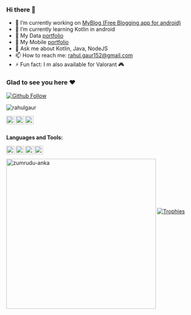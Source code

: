 ### Hi there :wave:

- 🔭 I’m currently working on [MyBlog (Free Blogging app for android)](https://github.com/iRahulGaur/MyBlogApp)
- 🌱 I’m currently learning Kotlin in android
- 📶 My Data [portfolio](https://github.com/iRahulGaur/Data-Engineering-Portfolio)
- 📱 My Mobile [portfolio](https://github.com/iRahulGaur/MobilePortfolio)
- 💬 Ask me about Kotlin, Java, NodeJS
- 📫 How to reach me: rahul.gaur152@gmail.com
- ⚡ Fun fact: I m also available for Valorant 🎮


### Glad to see you here :heart:
[![Github Follow](https://img.shields.io/github/followers/irahulgaur?label=Follow%20me%20on%20github%21%21&style=for-the-badge)](https://github.com/login?return_to=https%3A%2F%2Fgithub.com%2FiRahulGaur%2F)
<p align="left"> <img src="https://komarev.com/ghpvc/?username=irahulgaur&label=Views&&color=green&style=flat-square" alt="rahulgaur" /> </p>

<a href="https://twitter.com/irahulgaur07">
  <img align="left" alt="Rahul Gaur's Twitter" width="22px" src="https://cdn.jsdelivr.net/npm/simple-icons@v3/icons/twitter.svg" />
</a>

<a href="https://linkedin.com/in/irahulgaur">
  <img align="left" alt="Rahul Gaur's Linkdein" width="22px" src="https://cdn.jsdelivr.net/npm/simple-icons@v3/icons/linkedin.svg" />
</a>

<a href="https://github.com/irahulgaur">
  <img align="left" alt="Rahul Gaur's Github" width="22px" src="https://cdn.jsdelivr.net/npm/simple-icons@v3/icons/github.svg" />
</a>

<br>
<br>

**Languages and Tools:**  

<img align="left" alt="android" width="22px" src="https://cdn.jsdelivr.net/npm/simple-icons@3.13.0/icons/android.svg" />
<img align="left" alt="android studio" width="22px" src="https://cdn.jsdelivr.net/npm/simple-icons@4.4.0/icons/androidstudio.svg" />
<img align="left" alt="java" width="22px" src="https://cdn.jsdelivr.net/npm/simple-icons@4.4.0/icons/java.svg" />
<img align="left" alt="kotlin" width="22px" src="https://cdn.jsdelivr.net/npm/simple-icons@4.4.0/icons/kotlin.svg" />

<br>
<br>

<a href="https://github.com/denvercoder1/github-readme-streak-stats" title="Go to Source">
  <img
    align="left"
    width="396"
    src="https://github-readme-streak-stats.herokuapp.com/?user=irahulgaur&theme=radical&border=61dafb&hide_border=true"
    alt="zumrudu-anka"
  />
</a>

<br />
<br />

<br />
<br />

<p> <br><br> </p>

<div>
  <a href="https://github.com/ryo-ma/github-profile-trophy" title="Go to Source">
    <img src="https://github-profile-trophy.vercel.app/?username=irahulgaur&theme=nord&column=7" alt="Trophies" />
  </a>
</div>
